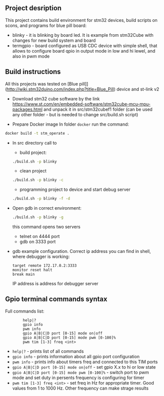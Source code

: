 ## Project desription

This project contains build environment for stm32 devices, build scripts on scons, and programs for blue pill board:
- blinky - it is blinking by board led. It is example from stm32Cube with changes for new build system and board
- termgpio - board configured as USB CDC device with simple shell, that allows to configure board qpio in output mode in low and hi lewel, and also in pwm mode

## Build instructions

All this projects was tested on [Blue pill]](http://wiki.stm32duino.com/index.php?title=Blue_Pill) device and st-link v2

- Download stm32 cube software by the link https://www.st.com/en/embedded-software/stm32cube-mcu-mpu-packages.html and unpack it in src/stm32cubef1 folder (can be used any other folder - but is needed to change src/build.sh script)

- Prepare Docker image
In folder `docker` run the command:
```bash
docker build -t stm_operate .  
```
- In src directory call to
  * build project:
  ```bash
  ./build.sh -p blinky
  ```
  * clean project
  ```bash
  ./build.sh -p blinky -c
  ```
  * programming project to device and start debug server
  ```bash
  ./build.sh -p blinky -f -d
  ```
- Open gdb in correct environment:
  ```bash
  ./build.sh -p blinky -g
  ```
  this command opens two servers
  * telnet on 4444 port
  * gdb on 3333 port

- gdb example configuration. Correct ip address you can find in shell, where debugger is working:
  ```
  target remote 172.17.0.2:3333
  monitor reset halt
  break main
  ```
  IP address is address for debugger server

## Gpio terminal commands syntax

Full commands list:
```
        help|?
        gpio info
        pwm info
        gpio A|B|C|D port [0-15] mode on|off
        gpio A|B|C|D port [0-15] mode pwm [0-100]%
        pwm tim [1-3] freq <int>

```

- `help|?` - prints list of all commands
- `gpio info` - prints information about all gpio port configuration
- `pwm info` - prints info about timers freq and connected to this TIM ports
- `gpio A|B|C|D port [0-15] mode on|off` - set gpio X.x to hi or low state
- `gpio A|B|C|D port [0-15] mode pwm [0-100]%` - switch port to pwm mode and set duty in persents
  frequency is configuring for timer
- `pwm tim [1-3] freq <int>` - set freq in Hz for appropriate timer. Good values from 1 to 1000 Hz. Other frequency can make strage results

